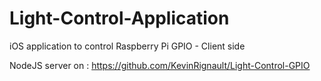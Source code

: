 # Light-Control-Application
iOS application to control Raspberry Pi GPIO - Client side

NodeJS server on : https://github.com/KevinRignault/Light-Control-GPIO
